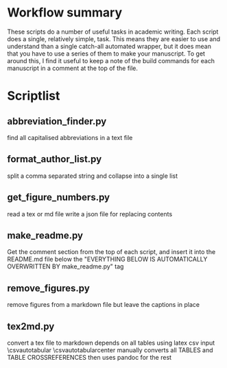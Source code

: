 ﻿# Workflow summary

These scripts do a number of useful tasks in academic writing. Each script does a single, relatively simple, task. This means they are easier to use and understand than a single catch-all automated wrapper, but it does mean that you have to use a series of them to make your manuscript. To get around this, I find it useful to keep a note of the build commands for each manuscript in a comment at the top of the file.






<!--EVERYTHING BELOW IS AUTOMATICALLY OVERWRITTEN BY make_readme.py-->
# Scriptlist


## abbreviation_finder.py

find all capitalised abbreviations in a text file

## format_author_list.py

split a comma separated string and collapse into a single list

## get_figure_numbers.py

read a tex or md file
write a json file for replacing contents

## make_readme.py

Get the comment section from the top of each script, and insert it into the README.md file below the "EVERYTHING BELOW IS AUTOMATICALLY OVERWRITTEN BY make_readme.py" tag

## remove_figures.py

remove figures from a markdown file
but leave the captions in place

## tex2md.py

convert a tex file to markdown
depends on all tables using latex csv input \\csvautotabular \\csvautotabularcenter
manually converts all TABLES and TABLE CROSSREFERENCES
then uses pandoc for the rest
